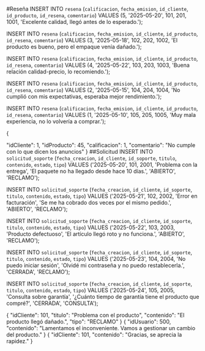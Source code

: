 #Reseña
INSERT INTO `resena` (`calificacion`, `fecha_emision`, `id_cliente`, `id_producto`, `id_resena`, `comentario`)
VALUES (5, '2025-05-20', 101, 201, 1001, 'Excelente calidad, llegó antes de lo esperado.');

INSERT INTO `resena` (`calificacion`, `fecha_emision`, `id_cliente`, `id_producto`, `id_resena`, `comentario`)
VALUES (3, '2025-05-18', 102, 202, 1002, 'El producto es bueno, pero el empaque venía dañado.');

INSERT INTO `resena` (`calificacion`, `fecha_emision`, `id_cliente`, `id_producto`, `id_resena`, `comentario`)
VALUES (4, '2025-05-22', 103, 203, 1003, 'Buena relación calidad-precio, lo recomiendo.');

INSERT INTO `resena` (`calificacion`, `fecha_emision`, `id_cliente`, `id_producto`, `id_resena`, `comentario`)
VALUES (2, '2025-05-15', 104, 204, 1004, 'No cumplió con mis expectativas, esperaba mejor rendimiento.');

INSERT INTO `resena` (`calificacion`, `fecha_emision`, `id_cliente`, `id_producto`, `id_resena`, `comentario`)
VALUES (1, '2025-05-10', 105, 205, 1005, 'Muy mala experiencia, no lo volvería a comprar.');

{

"idCliente": 1,
"idProducto": 45,
"calificacion": 1,
"comentario": "No cumple con lo que dicen los anuncios"
}
##Solicitud
INSERT INTO `solicitud_soporte` (`fecha_creacion`, `id_cliente`, `id_soporte`, `titulo`, `contenido`, `estado`, `tipo`)
VALUES ('2025-05-20', 101, 2001, 'Problema con la entrega', 'El paquete no ha llegado desde hace 10 días.', 'ABIERTO', 'RECLAMO');

INSERT INTO `solicitud_soporte` (`fecha_creacion`, `id_cliente`, `id_soporte`, `titulo`, `contenido`, `estado`, `tipo`)
VALUES ('2025-05-21', 102, 2002, 'Error en facturación', 'Se me ha cobrado dos veces por el mismo pedido.', 'ABIERTO', 'RECLAMO');

INSERT INTO `solicitud_soporte` (`fecha_creacion`, `id_cliente`, `id_soporte`, `titulo`, `contenido`, `estado`, `tipo`)
VALUES ('2025-05-22', 103, 2003, 'Producto defectuoso', 'El artículo llegó roto y no funciona.', 'ABIERTO', 'RECLAMO');

INSERT INTO `solicitud_soporte` (`fecha_creacion`, `id_cliente`, `id_soporte`, `titulo`, `contenido`, `estado`, `tipo`)
VALUES ('2025-05-23', 104, 2004, 'No puedo iniciar sesión', 'Olvidé mi contraseña y no puedo restablecerla.', 'CERRADA', 'RECLAMO');

INSERT INTO `solicitud_soporte` (`fecha_creacion`, `id_cliente`, `id_soporte`, `titulo`, `contenido`, `estado`, `tipo`)
VALUES ('2025-05-24', 105, 2005, 'Consulta sobre garantía', '¿Cuánto tiempo de garantía tiene el producto que compré?', 'CERRADA', 'CONSULTA');


{
  "idCliente": 101,
  "titulo": "Problema con el producto",
  "contenido": "El producto llegó dañado.",
  "tipo": "RECLAMO"
}
{
  "idUsuario": 500,
  "contenido": "Lamentamos el inconveniente. Vamos a gestionar un cambio del producto."
}
{
  "idCliente": 101,
  "contenido": "Gracias, se aprecia la rapidez."
}
